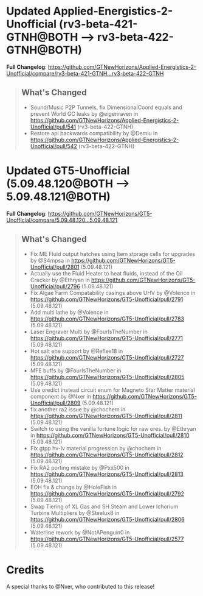 # Updated Applied-Energistics-2-Unofficial (rv3-beta-421-GTNH@BOTH --> rv3-beta-422-GTNH@BOTH)
**Full Changelog**: https://github.com/GTNewHorizons/Applied-Energistics-2-Unofficial/compare/rv3-beta-421-GTNH...rv3-beta-422-GTNH
>## What's Changed
> * Sound/Music P2P Tunnels, fix DimensionalCoord equals and prevent World GC leaks by @eigenraven in https://github.com/GTNewHorizons/Applied-Energistics-2-Unofficial/pull/541 (rv3-beta-422-GTNH)
> * Restore api backwards compatibility by @Demiu in https://github.com/GTNewHorizons/Applied-Energistics-2-Unofficial/pull/542 (rv3-beta-422-GTNH)
>

# Updated GT5-Unofficial (5.09.48.120@BOTH --> 5.09.48.121@BOTH)
**Full Changelog**: https://github.com/GTNewHorizons/GT5-Unofficial/compare/5.09.48.120...5.09.48.121
>## What's Changed
> * Fix ME Fluid output hatches using Item storage cells for upgrades by @S4mpsa in https://github.com/GTNewHorizons/GT5-Unofficial/pull/2801 (5.09.48.121)
> * Actually use the Fluid Heater to heat fluids, instead of the Oil Cracker by @Ethryan in https://github.com/GTNewHorizons/GT5-Unofficial/pull/2796 (5.09.48.121)
> * Fix Algae Farm Compatability casings above UHV by @Volence in https://github.com/GTNewHorizons/GT5-Unofficial/pull/2791 (5.09.48.121)
> * Add multi lathe by @Volence in https://github.com/GTNewHorizons/GT5-Unofficial/pull/2783 (5.09.48.121)
> * Laser Engraver Multi by @FourIsTheNumber in https://github.com/GTNewHorizons/GT5-Unofficial/pull/2771 (5.09.48.121)
> * Hot salt ehe support by @Reflex18 in https://github.com/GTNewHorizons/GT5-Unofficial/pull/2727 (5.09.48.121)
> * MFE buffs by @FourIsTheNumber in https://github.com/GTNewHorizons/GT5-Unofficial/pull/2805 (5.09.48.121)
> * Use oredict instead circuit enum for Magneto Star Matter material component by @Nxer in https://github.com/GTNewHorizons/GT5-Unofficial/pull/2809 (5.09.48.121)
> * fix another ra2 issue by @chochem in https://github.com/GTNewHorizons/GT5-Unofficial/pull/2811 (5.09.48.121)
> * Switch to using the vanilla fortune logic for raw ores. by @Ethryan in https://github.com/GTNewHorizons/GT5-Unofficial/pull/2810 (5.09.48.121)
> * Fix gtpp hv-iv material progression by @chochem in https://github.com/GTNewHorizons/GT5-Unofficial/pull/2812 (5.09.48.121)
> * Fix RA2 porting mistake by @Pxx500 in https://github.com/GTNewHorizons/GT5-Unofficial/pull/2813 (5.09.48.121)
> * EOH fix & change by @HoleFish in https://github.com/GTNewHorizons/GT5-Unofficial/pull/2792 (5.09.48.121)
> * Swap Tiering of XL Gas and SH Steam and Lower Ichorium Turbine Multipliers by @Steelux8 in https://github.com/GTNewHorizons/GT5-Unofficial/pull/2806 (5.09.48.121)
> * Waterline rework by @NotAPenguin0 in https://github.com/GTNewHorizons/GT5-Unofficial/pull/2577 (5.09.48.121)
>

# Credits
A special thanks to @Nxer, who contributed to this release!